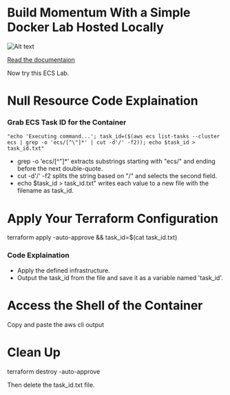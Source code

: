 # Build Momentum With a Simple Docker Lab Hosted Locally
![Alt text](https://res.cloudinary.com/practicaldev/image/fetch/s--VFxvWmAj--/c_limit%252Cf_auto%252Cfl_progressive%252Cq_auto%252Cw_800/https%253A//dev-to-uploads.s3.amazonaws.com/uploads/articles/unu933ml2k86emcydhj7.png)

[Read the documentaion](https://dev.to/charlesuneze/docker-arp-analysis-guide-2fe5)

Now try this ECS Lab.

# Null Resource Code Explaination

### Grab ECS Task ID for the Container
`"echo 'Executing command...'; task_id=($(aws ecs list-tasks --cluster ecs | grep -o 'ecs/[^\"]*' | cut -d'/' -f2)); echo $task_id > task_id.txt"`


- grep -o 'ecs/[^"]*' extracts substrings starting with "ecs/" and ending before the next double-quote.
- cut -d'/' -f2 splits the string based on "/" and selects the second field.
- echo $task_id > task_id.txt" writes each value to a new file with the filename as task_id.

# Apply Your Terraform Configuration
terraform apply -auto-approve && task_id=$(cat task_id.txt)

### Code Explaination
-  Apply the defined infrastructure.
- Output the task_id from the file and save it as a variable named 'task_id'.

# Access the Shell of the Container
Copy and paste the aws cli output

# Clean Up
terraform destroy -auto-approve

Then delete the task_id.txt file.